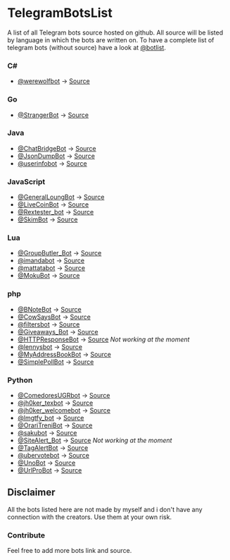 # TelegramBotsList
A list of all Telegram bots source hosted on github.
All source will be listed by language in which the bots are written on.
To have a complete list of telegram bots (without source) have a look at [@botlist](https://telegram.me/botlist).

### C# #
 - [@werewolfbot](https://telegram.me/werewolfbot) -> [Source](https://github.com/parabola949/Werewolf)

### Go
 - [@StrangerBot](https://telegram.me/strangerbot) -> [Source](https://github.com/Machiel/strangerbot)

### Java
 - [@ChatBridgeBot](https://telegram.me/ChatBridgeBot) -> [Source](https://github.com/nadam/chatbridgebot)
 - [@JsonDumpBot](https://Telegram.me/JsonDumpBot) -> [Source](https://github.com/nadam/jsondumpbot)
 - [@userinfobot](https://telegram.me/userinfobot) -> [Source](https://github.com/nadam/userinfobot)

### JavaScript
 - [@GeneralLoungBot](https://telegram.me/generalloungebot) -> [Source](https://github.com/6697/secretlounge)
 - [@LiveCoinBot](https://telegram.me/LiveCoinBot) -> [Source](https://github.com/kamikazechaser/LiveCoinBot)
 - [@Rextester_bot](https://telegram.me/Rextester_bot) -> [Source](https://bitbucket.org/GingerPlusPlus/rextester-bot/src)
 - [@SkimBot](https://telegram.me/skimbot) -> [Source](https://github.com/kamikazechaser/SkimBot)

### Lua
 - [@GroupButler_Bot](https://telegram.me/GroupButler_Bot) -> [Source](https://github.com/RememberTheAir/GroupButler)
 - [@imandabot](https://telegram.me/imandabot) -> [Source](https://github.com/Imandaneshi/jack-telegram-bot)
 - [@mattatabot](https://telegram.me/mattatabot) -> [Source](https://github.com/matthewhesketh/mattata)
 - [@MokuBot](https://telegram.me/MokuBot) -> [Source](https://github.com/topkecleon/otouto/tree/master)

### php
 - [@BNoteBot](https://telegram.me/BNoteBot) -> [Source](https://github.com/franci22/BNoteBot)
 - [@CowSaysBot](https://telegram.me/CowSaysBot) -> [Source](https://github.com/danog/cowsaysbot)
 - [@filtersbot](https://telegram.me/filtersbot) -> [Source](https://github.com/danog/filtersbot)
 - [@Giveaways_Bot](https://telegram.me/giveaways_bot) -> [Source](https://github.com/DanySpin97/GiveawaysBot)
 - [@HTTPResponseBot](https://telegram.me/HTTPResponseBot) -> [Source](https://github.com/franci22/httpresponsebot) *Not working at the moment*
 - [@lennysbot](https://telegram.me/lennysbot) -> [Source](https://github.com/danog/lennysbot)
 - [@MyAddressBookBot](https://telegram.me/MyAddressBookBot) -> [Source](https://github.com/DanySpin97/GiveawaysBot)
 - [@SimplePollBot](https://telegram.me/SimplePollBot) -> [Source](https://github.com/kolar/telegram-poll-bot)

### Python
 - [@ComedoresUGRbot](https://telegram.me/ComedoresUGRbot) -> [Source](https://github.com/alejandrocq/ComedoresUGRbot)
 - [@jh0ker_texbot](https://telegram.me/jh0ker_texbot) -> [Source](https://github.com/jh0ker/texbot)
 - [@jh0ker_welcomebot](https://telegram.me/jh0ker_welcomebot) -> [Source](https://github.com/jh0ker/welcomebot)
 - [@lmgtfy_bot](https://telegram.me/lmgtfy_bot) -> [Source](https://github.com/GabrielRF/telegram-lmgtfy_bot)
 - [@OrariTreniBot](https://telegram.me/OrariTreniBot) -> [Source](https://github.com/MarcoBuster/OrarioTreniBot)
 - [@sakubot](https://telegram.me/sakubot) -> [Source](https://github.com/luksireiku/polaris)
 - [@SiteAlert_Bot](https://telegram.me/SiteAlert_Bot) -> [Source](https://github.com/ilteoood/SiteAlert-Python) *Not working at the moment*
 - [@TagAlertBot](https://telegram.me/TagAlertBot) -> [Source](https://github.com/pitasi/TagAlertBot)
 - [@ubervotebot](https://telegram.me/ubervotebot) -> [Source](https://github.com/haselkern/ubervotebot)
 - [@UnoBot](https://telegram.me/UnoBot) -> [Source](https://github.com/jh0ker/mau_mau_bot)
 - [@UrlProBot](https://telegram.me/UrlProBot) -> [Source](https://github.com/GabrielRF/telegram-urlprobot)

## Disclaimer
All the bots listed here are not made by myself and i don't have any connection with the creators. Use them at your own risk.

### Contribute
Feel free to add more bots link and source.
